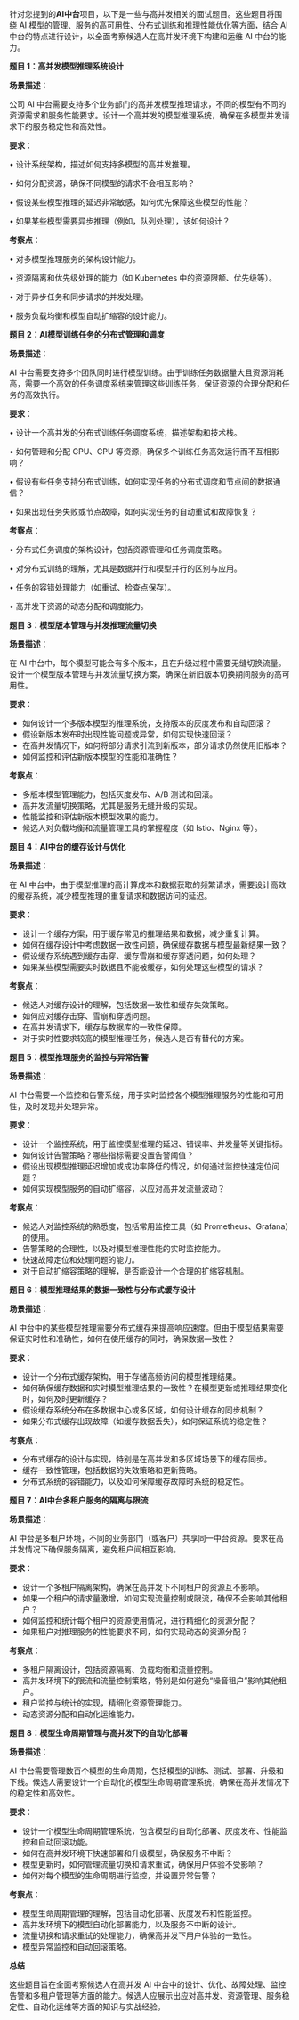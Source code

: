 
针对您提到的**AI中台**项目，以下是一些与高并发相关的面试题目。这些题目将围绕 AI 模型的管理、服务的高可用性、分布式训练和推理性能优化等方面，结合 AI 中台的特点进行设计，以全面考察候选人在高并发环境下构建和运维 AI 中台的能力。

**题目 1：高并发模型推理系统设计**

**场景描述**：

公司 AI 中台需要支持多个业务部门的高并发模型推理请求，不同的模型有不同的资源需求和服务性能要求。设计一个高并发的模型推理系统，确保在多模型并发请求下的服务稳定性和高效性。

**要求**：

•	设计系统架构，描述如何支持多模型的高并发推理。

•	如何分配资源，确保不同模型的请求不会相互影响？

•	假设某些模型推理的延迟非常敏感，如何优先保障这些模型的性能？

•	如果某些模型需要异步推理（例如，队列处理），该如何设计？

**考察点**：

•	对多模型推理服务的架构设计能力。

•	资源隔离和优先级处理的能力（如 Kubernetes 中的资源限额、优先级等）。

•	对于异步任务和同步请求的并发处理。

•	服务负载均衡和模型自动扩缩容的设计能力。

**题目 2：AI模型训练任务的分布式管理和调度**

**场景描述**：

AI 中台需要支持多个团队同时进行模型训练。由于训练任务数据量大且资源消耗高，需要一个高效的任务调度系统来管理这些训练任务，保证资源的合理分配和任务的高效执行。

**要求**：

•	设计一个高并发的分布式训练任务调度系统，描述架构和技术栈。

•	如何管理和分配 GPU、CPU 等资源，确保多个训练任务高效运行而不互相影响？

•	假设有些任务支持分布式训练，如何实现任务的分布式调度和节点间的数据通信？

•	如果出现任务失败或节点故障，如何实现任务的自动重试和故障恢复？

**考察点**：

•	分布式任务调度的架构设计，包括资源管理和任务调度策略。

•	对分布式训练的理解，尤其是数据并行和模型并行的区别与应用。

•	任务的容错处理能力（如重试、检查点保存）。

•	高并发下资源的动态分配和调度能力。

**题目 3：模型版本管理与并发推理流量切换**

**场景描述**：

在 AI 中台中，每个模型可能会有多个版本，且在升级过程中需要无缝切换流量。设计一个模型版本管理与并发流量切换方案，确保在新旧版本切换期间服务的高可用性。

**要求**：

- 如何设计一个多版本模型的推理系统，支持版本的灰度发布和自动回滚？
- 假设新版本发布时出现性能问题或异常，如何实现快速回滚？
- 在高并发情况下，如何将部分请求引流到新版本，部分请求仍然使用旧版本？
- 如何监控和评估新版本模型的性能和准确性？

**考察点**：

- 多版本模型管理能力，包括灰度发布、A/B 测试和回滚。
- 高并发流量切换策略，尤其是服务无缝升级的实现。
- 性能监控和评估新版本模型效果的能力。
- 候选人对负载均衡和流量管理工具的掌握程度（如 Istio、Nginx 等）。

**题目 4：AI中台的缓存设计与优化**

**场景描述**：

在 AI 中台中，由于模型推理的高计算成本和数据获取的频繁请求，需要设计高效的缓存系统，减少模型推理的重复请求和数据访问的延迟。

**要求**：

- 设计一个缓存方案，用于缓存常见的推理结果和数据，减少重复计算。
- 如何在缓存设计中考虑数据一致性问题，确保缓存数据与模型最新结果一致？
- 假设缓存系统遇到缓存击穿、缓存雪崩和缓存穿透问题，如何处理？
- 如果某些模型需要实时数据且不能被缓存，如何处理这些模型的请求？

**考察点**：

- 候选人对缓存设计的理解，包括数据一致性和缓存失效策略。
- 如何应对缓存击穿、雪崩和穿透问题。
- 在高并发请求下，缓存与数据库的一致性保障。
- 对于实时性要求较高的模型推理任务，候选人是否有替代的方案。

**题目 5：模型推理服务的监控与异常告警**

**场景描述**：

AI 中台需要一个监控和告警系统，用于实时监控各个模型推理服务的性能和可用性，及时发现并处理异常。

**要求**：

- 设计一个监控系统，用于监控模型推理的延迟、错误率、并发量等关键指标。
- 如何设计告警策略？哪些指标需要设置告警阈值？
- 假设出现模型推理延迟增加或成功率降低的情况，如何通过监控快速定位问题？
- 如何实现模型服务的自动扩缩容，以应对高并发流量波动？

**考察点**：

- 候选人对监控系统的熟悉度，包括常用监控工具（如 Prometheus、Grafana）的使用。
- 告警策略的合理性，以及对模型推理性能的实时监控能力。
- 快速故障定位和处理问题的能力。
- 对于自动扩缩容策略的理解，是否能设计一个合理的扩缩容机制。

**题目 6：模型推理结果的数据一致性与分布式缓存设计**

**场景描述**：

AI 中台中的某些模型推理需要分布式缓存来提高响应速度。但由于模型结果需要保证实时性和准确性，如何在使用缓存的同时，确保数据一致性？

**要求**：

- 设计一个分布式缓存架构，用于存储高频访问的模型推理结果。
- 如何确保缓存数据和实时模型推理结果的一致性？在模型更新或推理结果变化时，如何及时更新缓存？
- 假设缓存系统分布在多数据中心或多区域，如何设计缓存的同步机制？
- 如果分布式缓存出现故障（如缓存数据丢失），如何保证系统的稳定性？

**考察点**：

- 分布式缓存的设计与实现，特别是在高并发和多区域场景下的缓存同步。
- 缓存一致性管理，包括数据的失效策略和更新策略。
- 分布式系统的容错能力，以及如何保障缓存故障时系统的稳定性。

**题目 7：AI中台多租户服务的隔离与限流**

**场景描述**：

AI 中台是多租户环境，不同的业务部门（或客户）共享同一中台资源。要求在高并发情况下确保服务隔离，避免租户间相互影响。

**要求**：

- 设计一个多租户隔离架构，确保在高并发下不同租户的资源互不影响。
- 如果一个租户的请求量激增，如何实现流量控制或限流，确保不会影响其他租户？
- 如何监控和统计每个租户的资源使用情况，进行精细化的资源分配？
- 如果租户对推理服务的性能要求不同，如何实现动态的资源分配？

**考察点**：

- 多租户隔离设计，包括资源隔离、负载均衡和流量控制。
- 高并发环境下的限流和流量控制策略，特别是如何避免“噪音租户”影响其他租户。
- 租户监控与统计的实现，精细化资源管理能力。
- 动态资源分配和自动化运维能力。

**题目 8：模型生命周期管理与高并发下的自动化部署**

**场景描述**：

AI 中台需要管理数百个模型的生命周期，包括模型的训练、测试、部署、升级和下线。候选人需要设计一个自动化的模型生命周期管理系统，确保在高并发情况下的稳定性和高效性。

**要求**：

- 设计一个模型生命周期管理系统，包含模型的自动化部署、灰度发布、性能监控和自动回滚功能。
- 如何在高并发环境下快速部署和升级模型，确保服务不中断？
- 模型更新时，如何管理流量切换和请求重试，确保用户体验不受影响？
- 如何对每个模型的生命周期进行监控，并设置异常告警？

**考察点**：

- 模型生命周期管理的理解，包括自动化部署、灰度发布和性能监控。
- 高并发环境下的模型自动化部署能力，以及服务不中断的设计。
- 流量切换和请求重试的处理能力，确保高并发下用户体验的一致性。
- 模型异常监控和自动回滚策略。

**总结**

这些题目旨在全面考察候选人在高并发 AI 中台中的设计、优化、故障处理、监控告警和多租户管理等方面的能力。候选人应展示出应对高并发、资源管理、服务稳定性、自动化运维等方面的知识与实战经验。